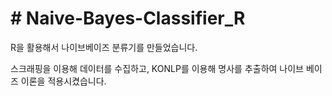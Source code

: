 # # Naive-Bayes-Classifier_R

R을 활용해서 나이브베이즈 분류기를 만들었습니다.

스크래핑을 이용해 데이터를 수집하고, KONLP를 이용해 명사를 추출하여 나이브 베이즈 이론을 적용시켰습니다.

